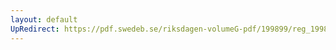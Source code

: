 ```yaml
---
layout: default
UpRedirect: https://pdf.swedeb.se/riksdagen-volumeG-pdf/199899/reg_199899/reg_199899_0377.pdf
---
```

